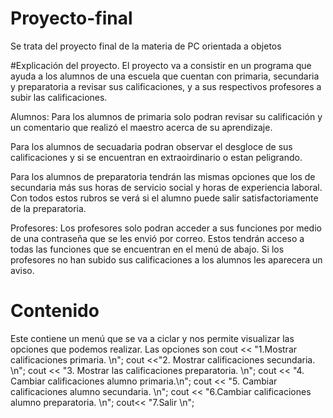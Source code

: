 # Proyecto-final
Se trata del proyecto final de la materia de PC orientada a objetos

#Explicación del proyecto.
El proyecto va a consistir en un programa que ayuda a los alumnos de una escuela que cuentan con primaria, secundaria y preparatoria a revisar sus calificaciones, y a sus respectivos profesores a subir las calificaciones. 

Alumnos:
Para los alumnos de primaria solo podran revisar su calificación y un comentario que realizó el maestro acerca de su aprendizaje.

Para los alumnos de secuadaria podran observar el desgloce de sus calificaciones y si se encuentran en extraoirdinario o estan peligrando.

Para los alumnos de preparatoria tendrán las mismas opciones que los de secundaria más sus horas de servicio social y horas de experiencia laboral. Con todos estos rubros se verá si el alumno puede salir satisfactoriamente de la preparatoria.

Profesores:
Los profesores solo podran acceder a sus funciones por medio de una contraseña que se les envió por correo.
Estos tendrán acceso a todas las funciones que se encuentran en el menú de abajo.
Si los profesores no han subido sus calificaciones a los alumnos les aparecera un aviso. 

# Contenido
Este contiene un menú que se va a ciclar y nos permite visualizar las opciones que podemos realizar.
Las opciones son
cout << "1.Mostrar calificaciones primaria. \n";
  cout <<"2. Mostrar calificaciones secundaria. \n";
  cout << "3. Mostrar las calificaciones preparatoria. \n";
  cout << "4. Cambiar calificaciones alumno primaria.\n";
  cout << "5. Cambiar calificaciones alumno secundaria. \n";
  cout << "6.Cambiar calificaciones alumno preparatoria. \n";
  cout<< "7.Salir \n";
